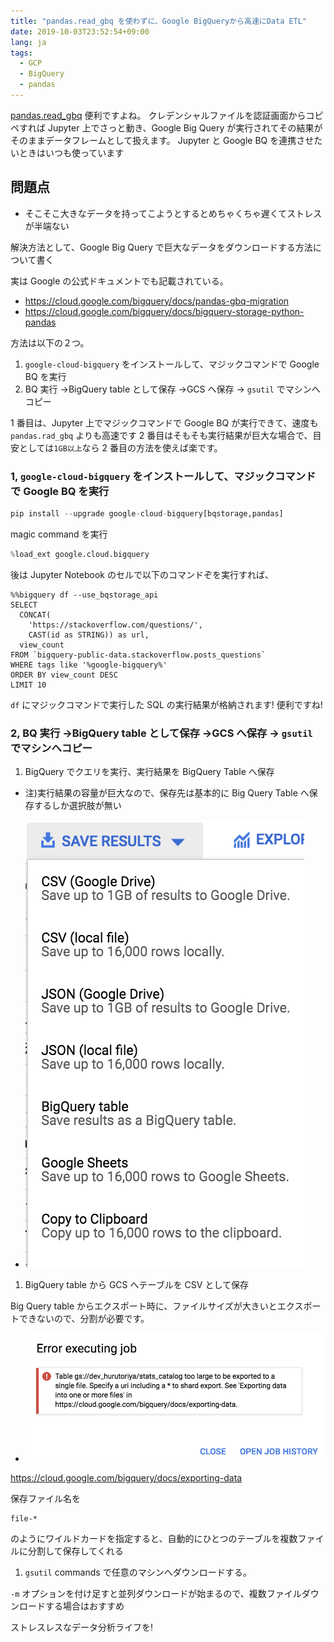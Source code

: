 ```yaml
---
title: "pandas.read_gbq を使わずに、Google BigQueryから高速にData ETL"
date: 2019-10-03T23:52:54+09:00
lang: ja
tags:
  - GCP
  - BigQuery
  - pandas
---
```


[pandas.read_gbq](https://pandas.pydata.org/pandas-docs/stable/reference/api/pandas.read_gbq.html) 便利ですよね。
クレデンシャルファイルを認証画面からコピペすれば Jupyter 上でさっと動き、Google Big Query が実行されてその結果がそのままデータフレームとして扱えます。
Jupyter と Google BQ を連携させたいときはいつも使っています

## 問題点

- そこそこ大きなデータを持ってこようとするとめちゃくちゃ遅くてストレスが半端ない

解決方法として、Google Big Query で巨大なデータをダウンロードする方法について書く

実は Google の公式ドキュメントでも記載されている。

- https://cloud.google.com/bigquery/docs/pandas-gbq-migration
- https://cloud.google.com/bigquery/docs/bigquery-storage-python-pandas

方法は以下の２つ。

1. `google-cloud-bigquery` をインストールして、マジックコマンドで Google BQ を実行
2. BQ 実行 →BigQuery table として保存 →GCS へ保存 → `gsutil` でマシンへコピー

1 番目は、Jupyter 上でマジックコマンドで Google BQ が実行できて、速度も `pandas.rad_gbq` よりも高速です
2 番目はそもそも実行結果が巨大な場合で、目安としては`1GB以上`なら 2 番目の方法を使えば楽です。

### 1, `google-cloud-bigquery` をインストールして、マジックコマンドで Google BQ を実行

```python
pip install --upgrade google-cloud-bigquery[bqstorage,pandas]

```

magic command を実行

```python
%load_ext google.cloud.bigquery
```

後は Jupyter Notebook のセルで以下のコマンドぞを実行すれば、

```
%%bigquery df --use_bqstorage_api
SELECT
  CONCAT(
    'https://stackoverflow.com/questions/',
    CAST(id as STRING)) as url,
  view_count
FROM `bigquery-public-data.stackoverflow.posts_questions`
WHERE tags like '%google-bigquery%'
ORDER BY view_count DESC
LIMIT 10
```

`df` にマジックコマンドで実行した SQL の実行結果が格納されます!
便利ですね!

### 2, BQ 実行 →BigQuery table として保存 →GCS へ保存 → `gsutil` でマシンへコピー

1. BigQuery でクエリを実行、実行結果を BigQuery Table へ保存

- 注)実行結果の容量が巨大なので、保存先は基本的に Big Query Table へ保存するしか選択肢が無い

- ![can't export large file as one file](/posts/2019-10-03/images/export-to-bqtable.png)

1. BigQuery table から GCS へテーブルを CSV として保存

Big Query table からエクスポート時に、ファイルサイズが大きいとエクスポートできないので、分割が必要です。

- ![can't export large file as one file](/posts/2019-10-03/images/cant-export-onefile.png)

https://cloud.google.com/bigquery/docs/exporting-data

保存ファイル名を

```
file-*
```

のようにワイルドカードを指定すると、自動的にひとつのテーブルを複数ファイルに分割して保存してくれる

1. `gsutil` commands で任意のマシンへダウンロードする。

`-m` オプションを付け足すと並列ダウンロードが始まるので、複数ファイルダウンロードする場合はおすすめ

ストレスレスなデータ分析ライフを!
